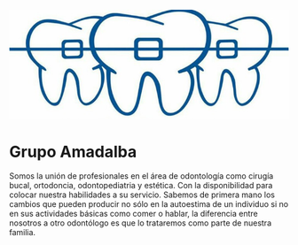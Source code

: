 ![Logo](https://github.com/grupoamadalba/grupoamadalba.github.io/blob/master/img/logo.jpeg)
# Grupo Amadalba

Somos la unión de profesionales en el área de odontología como cirugía bucal, ortodoncia, odontopediatria y estética. Con la disponibilidad para colocar nuestra habilidades a su servicio. Sabemos de primera mano los cambios que pueden producir no sólo en la autoestima de un individuo si no en sus actividades básicas como comer o hablar, la diferencia entre nosotros a otro odontólogo es que lo trataremos como parte de nuestra familia.
